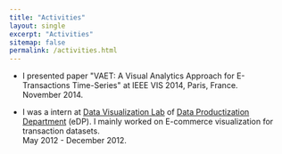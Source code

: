 ```yaml
---
title: "Activities"
layout: single
excerpt: "Activities"
sitemap: false
permalink: /activities.html
---
```


* I presented paper "VAET: A Visual Analytics Approach for E-Transactions Time-Series" at IEEE VIS 2014, Paris, France. <br> November 2014.

* I was a intern at [Data Visualization Lab](http://datavlab.org/) of [Data Productization Department](http://www.tbdata.org/about-us#jobs) (eDP). I mainly worked on E-commerce visualization for transaction datasets. <br> May 2012 - December 2012.
